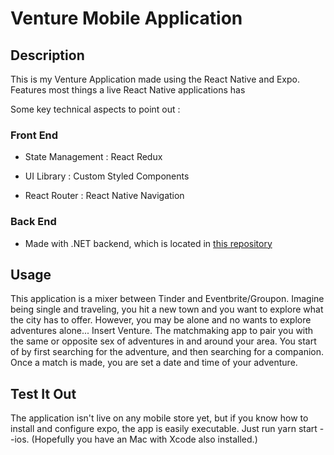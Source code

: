 Venture Mobile Application
==========================

## Description

This is my Venture Application made using the React Native and Expo. Features most things a live React Native applications has

Some key technical aspects to point out :

### Front End

* State Management : React Redux

* UI Library : Custom Styled Components

* React Router : React Native Navigation

### Back End

* Made with .NET backend, which is located in [this repository]()

## Usage

This application is a mixer between Tinder and Eventbrite/Groupon. Imagine being single and traveling, you hit a new town and you want to explore what the city has to offer. However, you may be alone and no wants to explore adventures alone... Insert Venture. The matchmaking app to pair you with the same or opposite sex of adventures in and around your area. You start of by first searching for the adventure, and then searching for a companion. Once a match is made, you are set a date and time of your adventure.

## Test It Out

The application isn't live on any mobile store yet, but if you know how to install and configure expo, the app is easily executable. Just run yarn start --ios. (Hopefully you have an Mac with Xcode also installed.)